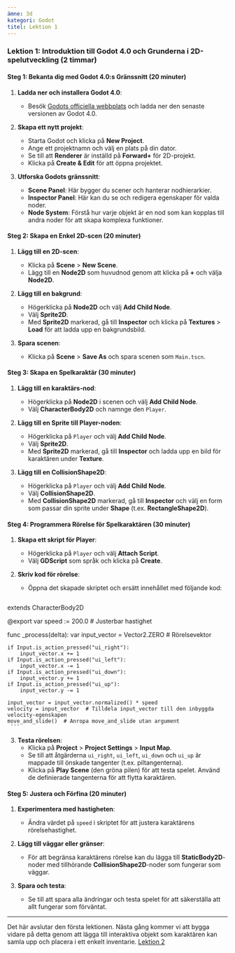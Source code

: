 ```yaml
---
ämne: 3d
kategori: Godot
titel: Lektion 1
---
```

### Lektion 1: Introduktion till Godot 4.0 och Grunderna i 2D-spelutveckling (2 timmar)

#### Steg 1: Bekanta dig med Godot 4.0:s Gränssnitt (20 minuter)

1. **Ladda ner och installera Godot 4.0**:
   - Besök [Godots officiella webbplats](https://godotengine.org) och ladda ner den senaste versionen av Godot 4.0.

2. **Skapa ett nytt projekt**:
   - Starta Godot och klicka på **New Project**.
   - Ange ett projektnamn och välj en plats på din dator.
   - Se till att **Renderer** är inställd på **Forward+** för 2D-projekt.
   - Klicka på **Create & Edit** för att öppna projektet.

3. **Utforska Godots gränssnitt**:
   - **Scene Panel**: Här bygger du scener och hanterar nodhierarkier.
   - **Inspector Panel**: Här kan du se och redigera egenskaper för valda noder.
   - **Node System**: Förstå hur varje objekt är en nod som kan kopplas till andra noder för att skapa komplexa funktioner.

#### Steg 2: Skapa en Enkel 2D-scen (20 minuter)

1. **Lägg till en 2D-scen**:
   - Klicka på **Scene** > **New Scene**.
   - Lägg till en **Node2D** som huvudnod genom att klicka på **+** och välja **Node2D**.

2. **Lägg till en bakgrund**:
   - Högerklicka på **Node2D** och välj **Add Child Node**.
   - Välj **Sprite2D**.
   - Med **Sprite2D** markerad, gå till **Inspector** och klicka på **Textures** > **Load** för att ladda upp en bakgrundsbild.

3. **Spara scenen**:
   - Klicka på **Scene** > **Save As** och spara scenen som `Main.tscn`.

#### Steg 3: Skapa en Spelkaraktär (30 minuter)

1. **Lägg till en karaktärs-nod**:
   - Högerklicka på **Node2D** i scenen och välj **Add Child Node**.
   - Välj **CharacterBody2D** och namnge den `Player`.

2. **Lägg till en Sprite till Player-noden**:
   - Högerklicka på `Player` och välj **Add Child Node**.
   - Välj **Sprite2D**.
   - Med **Sprite2D** markerad, gå till **Inspector** och ladda upp en bild för karaktären under **Texture**.

3. **Lägg till en CollisionShape2D**:
   - Högerklicka på `Player` och välj **Add Child Node**.
   - Välj **CollisionShape2D**.
   - Med **CollisionShape2D** markerad, gå till **Inspector** och välj en form som passar din sprite under **Shape** (t.ex. **RectangleShape2D**).

#### Steg 4: Programmera Rörelse för Spelkaraktären (30 minuter)

1. **Skapa ett skript för Player**:
   - Högerklicka på `Player` och välj **Attach Script**.
   - Välj **GDScript** som språk och klicka på **Create**.

2. **Skriv kod för rörelse**:
   - Öppna det skapade skriptet och ersätt innehållet med följande kod:

     ```gdscript
extends CharacterBody2D

@export var speed := 200.0  # Justerbar hastighet

func _process(delta):
	var input_vector = Vector2.ZERO  # Rörelsevektor

	if Input.is_action_pressed("ui_right"):
		input_vector.x += 1
	if Input.is_action_pressed("ui_left"):
		input_vector.x -= 1
	if Input.is_action_pressed("ui_down"):
		input_vector.y += 1
	if Input.is_action_pressed("ui_up"):
		input_vector.y -= 1

	input_vector = input_vector.normalized() * speed
	velocity = input_vector  # Tilldela input_vector till den inbyggda velocity-egenskapen
	move_and_slide()  # Anropa move_and_slide utan argument
     ```

3. **Testa rörelsen**:
   - Klicka på **Project** > **Project Settings** > **Input Map**.
   - Se till att åtgärderna `ui_right`, `ui_left`, `ui_down` och `ui_up` är mappade till önskade tangenter (t.ex. piltangenterna).
   - Klicka på **Play Scene** (den gröna pilen) för att testa spelet. Använd de definierade tangenterna för att flytta karaktären.

#### Steg 5: Justera och Förfina (20 minuter)

1. **Experimentera med hastigheten**:
   - Ändra värdet på `speed` i skriptet för att justera karaktärens rörelsehastighet.

2. **Lägg till väggar eller gränser**:
   - För att begränsa karaktärens rörelse kan du lägga till **StaticBody2D**-noder med tillhörande **CollisionShape2D**-noder som fungerar som väggar.

3. **Spara och testa**:
   - Se till att spara alla ändringar och testa spelet för att säkerställa att allt fungerar som förväntat.

---

Det här avslutar den första lektionen. Nästa gång kommer vi att bygga vidare på detta genom att lägga till interaktiva objekt som karaktären kan samla upp och placera i ett enkelt inventarie.
[Lektion 2](godot2.md)